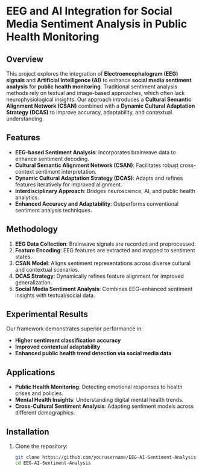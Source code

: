 # EEG and AI Integration for Social Media Sentiment Analysis in Public Health Monitoring

## Overview

This project explores the integration of **Electroencephalogram (EEG) signals** and **Artificial Intelligence (AI)** to enhance **social media sentiment analysis** for **public health monitoring**. Traditional sentiment analysis methods rely on textual and image-based approaches, which often lack neurophysiological insights. Our approach introduces a **Cultural Semantic Alignment Network (CSAN)** combined with a **Dynamic Cultural Adaptation Strategy (DCAS)** to improve accuracy, adaptability, and contextual understanding.

## Features

- **EEG-based Sentiment Analysis**: Incorporates brainwave data to enhance sentiment decoding.
- **Cultural Semantic Alignment Network (CSAN)**: Facilitates robust cross-context sentiment interpretation.
- **Dynamic Cultural Adaptation Strategy (DCAS)**: Adapts and refines features iteratively for improved alignment.
- **Interdisciplinary Approach**: Bridges neuroscience, AI, and public health analytics.
- **Enhanced Accuracy and Adaptability**: Outperforms conventional sentiment analysis techniques.

## Methodology

1. **EEG Data Collection**: Brainwave signals are recorded and preprocessed.
2. **Feature Encoding**: EEG features are extracted and mapped to sentiment states.
3. **CSAN Model**: Aligns sentiment representations across diverse cultural and contextual scenarios.
4. **DCAS Strategy**: Dynamically refines feature alignment for improved generalization.
5. **Social Media Sentiment Analysis**: Combines EEG-enhanced sentiment insights with textual/social data.

## Experimental Results

Our framework demonstrates superior performance in:

- **Higher sentiment classification accuracy**
- **Improved contextual adaptability**
- **Enhanced public health trend detection via social media data**

## Applications

- **Public Health Monitoring**: Detecting emotional responses to health crises and policies.
- **Mental Health Insights**: Understanding digital mental health trends.
- **Cross-Cultural Sentiment Analysis**: Adapting sentiment models across different demographics.

## Installation

1. Clone the repository:
   ```bash
   git clone https://github.com/yourusername/EEG-AI-Sentiment-Analysis.git
   cd EEG-AI-Sentiment-Analysis
